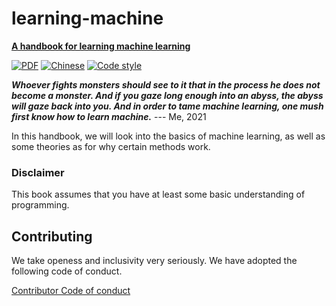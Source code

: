 # learning-machine

**[A handbook for learning machine learning](https://rentruewang.github.io/learning-machine/en)**

[![PDF](https://github.com/rentruewang/learning-machine/actions/workflows/github-pages-en.yaml/badge.svg)](https://github.com/rentruewang/learning-machine/actions/workflows/github-pages-en.yaml) [![Chinese](https://github.com/rentruewang/learning-machine/actions/workflows/github-pages-zh.yaml/badge.svg)](https://github.com/rentruewang/learning-machine/actions/workflows/github-pages-zh.yaml) [![Code style](https://github.com/rentruewang/learning-machine/actions/workflows/format-python.yaml/badge.svg)](https://github.com/rentruewang/learning-machine/actions/workflows/format-python.yaml)

_**Whoever fights monsters should see to it that in the process he does not become a monster. And if you gaze long enough into an abyss, the abyss will gaze back into you. And in order to tame machine learning, one mush first know how to learn machine.**_
--- Me, 2021

In this handbook, we will look into the basics of machine learning, as well as some theories as for why certain methods work.

### Disclaimer

This book assumes that you have at least some basic understanding of programming.

## Contributing

We take openess and inclusivity very seriously. We have adopted the following code of conduct.

[Contributor Code of conduct](CONTRIBUTING.md)
